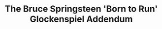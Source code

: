 ---
ee_id_show: '4171'
title: The Bruce Springsteen 'Born to Run' Glockenspiel Addendum
url: the-bruce-springsteen-born-to-run-glockenspiel-addendum
live_url:
year: '2008'
venue: Light Industry
state_country: Brooklyn
type:
dates:
wwwnews:
wwweblast:
pitch: "​First complete performance of my (epic?) composition for Glockenspiel and
  electronics.&nbsp;"
ps:
layout: shows
---